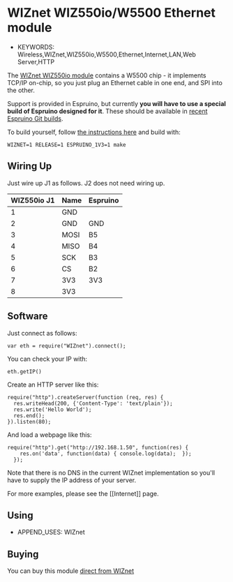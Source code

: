 <!--- Copyright (c) 2013 Gordon Williams, Pur3 Ltd. See the file LICENSE for copying permission. -->
WIZnet WIZ550io/W5500 Ethernet module
================================

* KEYWORDS: Wireless,WIZnet,WIZ550io,W5500,Ethernet,Internet,LAN,Web Server,HTTP

The [WIZnet WIZ550io module](http://wizwiki.net/wiki/doku.php?id=products:wiz550io:allpages) contains a W5500 chip - it implements TCP/IP on-chip, so you just plug an Ethernet cable in one end, and SPI into the other.

Support is provided in Espruino, but currently **you will have to use a special build of Espruino designed for it**. These should be available in [recent Espruino Git builds](www.espruino.com/binaries/git).

To build yourself, follow [the instructions here](www.github.com/espruino/Espruino) and build with:

```
WIZNET=1 RELEASE=1 ESPRUINO_1V3=1 make
```

Wiring Up
--------

Just wire up J1 as follows. J2 does not need wiring up.

| WIZ550io J1 | Name | Espruino |
|-------------|------|----------|
| 1 | GND |     |
| 2 | GND | GND |
| 3 | MOSI | B5 |
| 4 | MISO | B4 |
| 5 | SCK | B3 |
| 6 | CS | B2 |
| 7 | 3V3 | 3V3|
| 8 | 3V3 |   &nbsp; |

Software
-------

Just connect as follows:

```
var eth = require("WIZnet").connect();
```

You can check your IP with:

```
eth.getIP()
```

Create an HTTP server like this:

```
require("http").createServer(function (req, res) {
  res.writeHead(200, {'Content-Type': 'text/plain'});
  res.write('Hello World');
  res.end();
}).listen(80);
```

And load a webpage like this:

```
require("http").get("http://192.168.1.50", function(res) {
    res.on('data', function(data) { console.log(data);	});
  });
```

Note that there is no DNS in the current WIZnet implementation so you'll have to supply the IP address of your server.

For more examples, please see the [[Internet]] page.

Using 
-----

* APPEND_USES: WIZnet

Buying
-----

You can buy this module [direct from WIZnet](http://www.shopwiznet.com/wiz550io)
